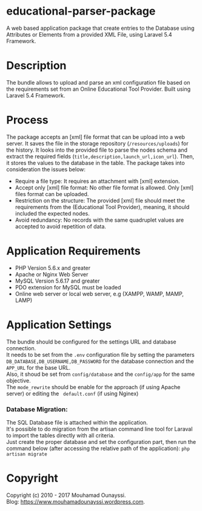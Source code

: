 # educational-parser-package
A web based application package that create entries to the Database using Attributes or Elements from a provided XML File, using Laravel 5.4 Framework.
# Description
The bundle allows to upload and parse an xml configuration file based on the requirements set from an Online Educational Tool Provider. Built using Laravel 5.4 Framework.

# Process
The package accepts an [xml] file format that can be upload into a web server. It saves the file in the storage repository (```/resources/uploads```) for the history. 
It looks into the provided file to parse the nodes schema and extract the required fields (```title,description,launch_url,icon_url```). Then, it stores the values to the database in the <output> table.
The package takes into consideration the issues below:
- Require a file type: It requires an attachment with [xml] extension.
- Accept only [xml] file format: No other file format is allowed. Only [xml] files format can be uploaded.
- Restriction on the structure: The provided [xml] file should meet the requirements from the (Educational Tool Provider), meaning, it should included the expected nodes.
- Avoid redundancy: No records with the same quadruplet values are accepted to avoid repetition of data.

# Application Requirements
- PHP Version 5.6.x and greater
- Apache or Nginx Web Server
- MySQL Version 5.6.17 and greater
- PDO extension for MySQL must be loaded
- Online web server or local web server, e.g (XAMPP, WAMP, MAMP, LAMP)

# Application Settings

The bundle should be configured for the settings URL and database connection.<br>
It needs to be set from the ```.env``` configuration file by setting the parameters ```DB_DATABASE,DB_USERNAME,DB_PASSWORD``` for the database connection and the ```APP_URL``` for the base URL.<br>
Also, it shoud be set from ```config/database``` and the ```config/app``` for the same objective.<br>
The ```mode_rewrite``` should be enable for the approach (if using Apache server) or editing the ``` default.conf``` (if using Nginex)

### Database Migration:
The SQL Database file is attached within the application.<br>
It's possible to do migration from the artisan command line tool for Laraval to import the tables directly with all criteria.<br>
Just create the proper database and set the configuration part, then run the command below (after accessing the relative path of the application):
```php artisan migrate```

# Copyright
Copyright (c) 2010 - 2017 Mouhamad Ounayssi.<br>
Blog: https://www.mouhamadounayssi.wordpress.com.

